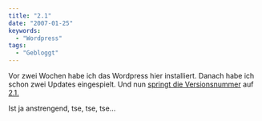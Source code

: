 ```yaml
---
title: "2.1"
date: "2007-01-25"
keywords:
  - "Wordpress"
tags:
  - "Gebloggt"
---
```


Vor zwei Wochen habe ich das Wordpress hier installiert. Danach habe ich schon zwei Updates eingespielt. Und nun [springt die Versionsnummer](http://wordpress.org/development/2007/01/ella-21/) auf [2.1.](http://wordpress.org/download/)

Ist ja anstrengend, tse, tse, tse…
